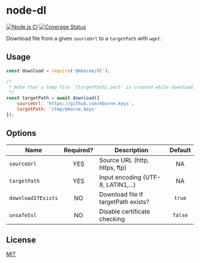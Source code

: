 # node-dl

[![Node.js CI](https://github.com/mborne/node-dl/actions/workflows/node.js.yml/badge.svg)](https://github.com/mborne/node-dl/actions/workflows/node.js.yml) [![Coverage Status](https://coveralls.io/repos/github/mborne/node-dl/badge.svg?branch=master)](https://coveralls.io/github/mborne/node-dl?branch=master)

Download file from a given `sourceUrl` to a `targetPath` with `wget`.

## Usage

```js
const download = require('@mborne/dl');

/*
 * Note that a temp file `{targetPath}.part` is created while downloading to handle download interuptions
 */
const targetPath = await download({
    sourceUrl: 'https://github.com/mborne.keys',
    targetPath: '/tmp/mborne.keys'
});
```

## Options

| Name               | Required? | Description                         | Default |
| ------------------ | :-------: | ----------------------------------- | :-----: |
| `sourceUrl`        |    YES    | Source URL (http, https, ftp)       |   NA    |
| `targetPath`       |    YES    | Input encoding (UTF-8, LATIN1,...)  |   NA    |
| `downloadIfExists` |    NO     | Download file if targetPath exists? | `true`  |
| `unsafeSsl`        |    NO     | Disable certificate checking        | `false` |

## License

[MIT](LICENSE)
